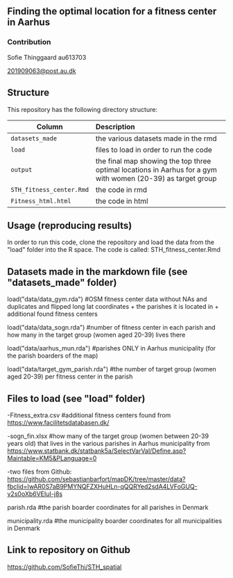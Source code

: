 ## Finding the optimal location for a fitness center in Aarhus

### Contribution

Sofie Thinggaard au613703

201909063@post.au.dk

## Structure

This repository has the following directory structure:

| Column | Description|
|--------|:-----------|
```datasets_made```| the various datasets made in the rmd
```load``` | files to load in order to run the code
```output``` | the final map showing the top three optimal locations in Aarhus for a gym with women (20-39) as target group
```STH_fitness_center.Rmd``` | the code in rmd
```Fitness_html.html``` | the code in html


## Usage (reproducing results)

In order to run this code, clone the repository and load the data from the "load" folder into the R space. The code is called: STH_fitness_center.Rmd

## Datasets made in the markdown file (see "datasets_made" folder)

load("data/data_gym.rda") #OSM fitness center data without NAs and duplicates and flipped long lat coordinates + the parishes it is located in + additional found fitness centers

load("data/data_sogn.rda") #number of fitness center in each parish and how many in the target group (women aged 20-39) lives there

load("data/aarhus_mun.rda") #parishes ONLY in Aarhus municipality (for the parish boarders of the map)

load("data/target_gym_parish.rda") #the number of target group (women aged 20-39) per fitness center in the parish

## Files to load (see "load" folder)

-Fitness_extra.csv #additional fitness centers found from https://www.facilitetsdatabasen.dk/

-sogn_fin.xlsx #how many of the target group (women between 20-39 years old) that lives in the various parishes in Aarhus municipality from https://www.statbank.dk/statbank5a/SelectVarVal/Define.asp?Maintable=KM5&PLanguage=0

-two files from Github: https://github.com/sebastianbarfort/mapDK/tree/master/data?fbclid=IwAR0S7aB9PMYNQFZXHuHLn-qQQRYed2sdA4LVFoGUQ-v2s0oXb6VEIuI-j8s

parish.rda #the parish boarder coordinates for all parishes in Denmark

municipality.rda #the municipality boarder coordinates for all municipalities in Denmark


## Link to repository on Github

https://github.com/SofieThi/STH_spatial 
